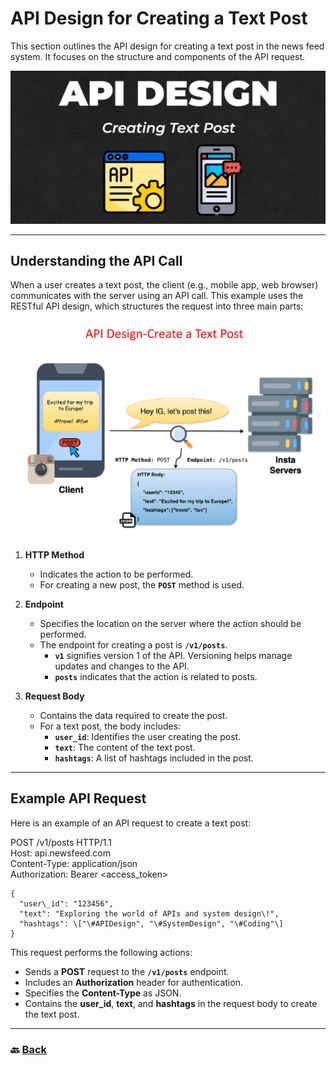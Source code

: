 # **API Design for Creating a Text Post**

This section outlines the API design for creating a text post in the news feed system. It focuses on the structure and components of the API request.

![01.png](img/01.png)

---

## **Understanding the API Call**

When a user creates a text post, the client (e.g., mobile app, web browser) communicates with the server using an API call. This example uses the RESTful API design, which structures the request into three main parts:

![02.png](img/02.png)

1. **HTTP Method**

   * Indicates the action to be performed.  
   * For creating a new post, the **`POST`** method is used.  
2. **Endpoint**

   * Specifies the location on the server where the action should be performed.  
   * The endpoint for creating a post is **`/v1/posts`**.  
     * **`v1`** signifies version 1 of the API. Versioning helps manage updates and changes to the API.  
     * **`posts`** indicates that the action is related to posts.  
3. **Request Body**

   * Contains the data required to create the post.  
   * For a text post, the body includes:  
     * **`user_id`**: Identifies the user creating the post.  
     * **`text`**: The content of the text post.  
     * **`hashtags`**: A list of hashtags included in the post.

---

## **Example API Request**

Here is an example of an API request to create a text post:

POST /v1/posts HTTP/1.1    
Host: api.newsfeed.com    
Content-Type: application/json    
Authorization: Bearer \<access\_token\>  


```
{    
  "user\_id": "123456",    
  "text": "Exploring the world of APIs and system design\!",    
  "hashtags": \["\#APIDesign", "\#SystemDesign", "\#Coding"\]    
}  
```

This request performs the following actions:

* Sends a **POST** request to the **`/v1/posts`** endpoint.  
* Includes an **Authorization** header for authentication.  
* Specifies the **Content-Type** as JSON.  
* Contains the **user\_id**, **text**, and **hashtags** in the request body to create the text post.

---

### 🔙 [Back](../README.md)